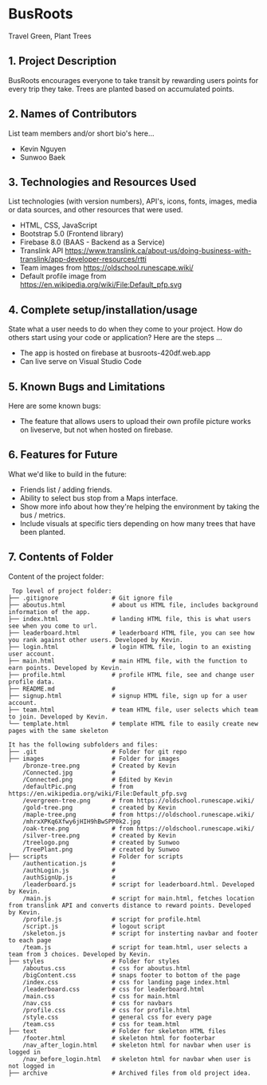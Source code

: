 # BusRoots
Travel Green, Plant Trees

## 1. Project Description
BusRoots encourages everyone to take transit by rewarding users points for every trip they take. Trees are planted based on accumulated points.

## 2. Names of Contributors
List team members and/or short bio's here... 
* Kevin Nguyen
* Sunwoo Baek
	
## 3. Technologies and Resources Used
List technologies (with version numbers), API's, icons, fonts, images, media or data sources, and other resources that were used.
* HTML, CSS, JavaScript
* Bootstrap 5.0 (Frontend library)
* Firebase 8.0 (BAAS - Backend as a Service)
* Translink API https://www.translink.ca/about-us/doing-business-with-translink/app-developer-resources/rtti
* Team images from https://oldschool.runescape.wiki/
* Default profile image from https://en.wikipedia.org/wiki/File:Default_pfp.svg 

## 4. Complete setup/installation/usage
State what a user needs to do when they come to your project.  How do others start using your code or application?
Here are the steps ...
* The app is hosted on firebase at busroots-420df.web.app
* Can live serve on Visual Studio Code

## 5. Known Bugs and Limitations
Here are some known bugs:
* The feature that allows users to upload their own profile picture works on liveserve, but not when hosted on firebase.

## 6. Features for Future
What we'd like to build in the future:
* Friends list / adding friends.
* Ability to select bus stop from a Maps interface.
* Show more info about how they're helping the environment by taking the bus / metrics.
* Include visuals at specific tiers depending on how many trees that have been planted.
	
## 7. Contents of Folder
Content of the project folder:

```
 Top level of project folder: 
├── .gitignore               # Git ignore file
├── aboutus.html             # about us HTML file, includes background information of the app.
├── index.html               # landing HTML file, this is what users see when you come to url.
├── leaderboard.html         # leaderboard HTML file, you can see how you rank against other users. Developed by Kevin.
├── login.html               # login HTML file, login to an existing user account.
├── main.html                # main HTML file, with the function to earn points. Developed by Kevin.
├── profile.html             # profile HTML file, see and change user profile data.
├── README.md                #
├── signup.html              # signup HTML file, sign up for a user account.
├── team.html                # team HTML file, user selects which team to join. Developed by Kevin.
└── template.html            # template HTML file to easily create new pages with the same skeleton

It has the following subfolders and files:
├── .git                     # Folder for git repo
├── images                   # Folder for images
    /bronze-tree.png         # Created by Kevin
    /Connected.jpg           # 
    /Connected.png           # Edited by Kevin
    /defaultPic.png          # from https://en.wikipedia.org/wiki/File:Default_pfp.svg
    /evergreen-tree.png      # from https://oldschool.runescape.wiki/
    /gold-tree.png           # created by Kevin
    /maple-tree.png          # from https://oldschool.runescape.wiki/
    /mhrxXPKq6Xfwy6jHIH9hBwSPP0k2.jpg
    /oak-tree.png            # from https://oldschool.runescape.wiki/
    /silver-tree.png         # created by Kevin
    /treelogo.png            # created by Sunwoo
    /TreePlant.png           # created by Sunwoo
├── scripts                  # Folder for scripts
    /authentication.js       # 
    /authLogin.js            # 
    /authSignUp.js           # 
    /leaderboard.js          # script for leaderboard.html. Developed by Kevin.
    /main.js                 # script for main.html, fetches location from translink API and converts distance to reward points. Developed by Kevin.
    /profile.js              # script for profile.html
    /script.js               # logout script
    /skeleton.js             # script for insterting navbar and footer to each page
    /team.js                 # script for team.html, user selects a team from 3 choices. Developed by Kevin.
├── styles                   # Folder for styles
    /aboutus.css             # css for aboutus.html
    /bigContent.css          # snaps footer to bottom of the page
    /index.css               # css for landing page index.html
    /leaderboard.css         # css for leaderboard.html
    /main.css                # css for main.html
    /nav.css                 # css for navbars
    /profile.css             # css for profile.html
    /style.css               # general css for every page
    /team.css                # css for team.html
├── text                     # Folder for skeleton HTML files
    /footer.html             # skeleton html for footerbar
    /nav_after_login.html    # skeleton html for navbar when user is logged in
    /nav_before_login.html   # skeleton html for navbar when user is not logged in
├── archive                  # Archived files from old project idea.




```


